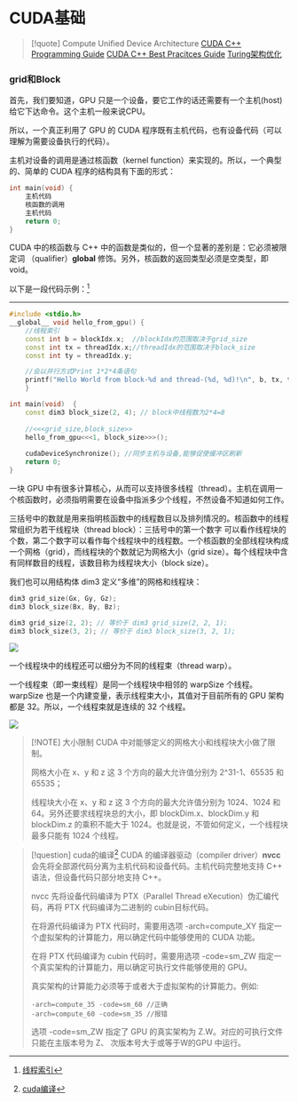 # CUDA基础


> [!quote] Compute Unified Device Architecture
> [CUDA C++ Programming Guide](https://docs.nvidia.com/cuda/cuda-c-programming-guide)
> [CUDA C++ Best Pracitces Guide](https://docs.nvidia.com/cuda/cuda-c-best-practices-guide)
> [Turing架构优化](https://docs.nvidia.com/cuda/turing-tuning-guide)

### grid和Block


首先，我们要知道，GPU 只是一个设备，要它工作的话还需要有一个主机(host)给它下达命令。这个主机一般来说CPU。

所以，一个真正利用了 GPU 的 CUDA 程序既有主机代码，也有设备代码（可以理解为需要设备执行的代码）。

主机对设备的调用是通过核函数（kernel function）来实现的。所以，一个典型的、简单的 CUDA 程序的结构具有下面的形式：

```cpp
int main(void) { 
	主机代码 
	核函数的调用 
	主机代码 
	return 0; 
}
```

CUDA 中的核函数与 C++ 中的函数是类似的，但一个显著的差别是：它必须被限定词 （qualifier）__global__ 修饰。另外，核函数的返回类型必须是空类型，即 void。

以下是一段代码示例：[^1]

---
```cpp
#include <stdio.h> 
__global__ void hello_from_gpu() { 
	//线程索引
	const int b = blockIdx.x;  //blockIdx的范围取决于grid_size
	const int tx = threadIdx.x;//threadIdx的范围取决于block_size
	const int ty = threadIdx.y; 

	//会以并行方式Print 1*2*4条语句
	printf("Hello World from block-%d and thread-(%d, %d)!\n", b, tx, ty);  
	} 

int main(void)  { 
	const dim3 block_size(2, 4); // block中线程数为2*4=8
	
	//<<<grid_size,block_size>>
	hello_from_gpu<<<1, block_size>>>(); 
	
	cudaDeviceSynchronize(); //同步主机与设备,能够促使缓冲区刷新
	return 0; 
}
```

一块 GPU 中有很多计算核心，从而可以支持很多线程（thread）。主机在调用一个核函数时，必须指明需要在设备中指派多少个线程，不然设备不知道如何工作。

三括号中的数就是用来指明核函数中的线程数目以及排列情况的。核函数中的线程常组织为若干线程块（thread block）：三括号中的第一个数字 可以看作线程块的个数，第二个数字可以看作每个线程块中的线程数。一个核函数的全部线程块构成一个网格（grid），而线程块的个数就记为网格大小（grid size）。每个线程块中含有同样数目的线程，该数目称为线程块大小（block size）。

我们也可以用结构体 dim3 定义“多维”的网格和线程块：

```cpp
dim3 grid_size(Gx, Gy, Gz); 
dim3 block_size(Bx, By, Bz);

dim3 grid_size(2, 2); // 等价于 dim3 grid_size(2, 2, 1); 
dim3 block_size(3, 2); // 等价于 dim3 block_size(3, 2, 1);
```

![](../../../../files/images/MLsys/13-a-1.png)

一个线程块中的线程还可以细分为不同的线程束（thread warp）。

一个线程束（即一束线程）是同一个线程块中相邻的 warpSize 个线程。warpSize 也是一个内建变量，表示线程束大小，其值对于目前所有的 GPU 架构都是 32。所以，一个线程束就是连续的 32 个线程。

![](../../../../files/images/MLsys/13-a-2.png)

> [!NOTE] 大小限制
> CUDA 中对能够定义的网格大小和线程块大小做了限制。
> 
> 网格大小在 x、y 和 z 这 3 个方向的最大允许值分别为 2^31-1、65535 和 65535； 
>
> 线程块大小在 x、y 和 z 这 3 个方向的最大允许值分别为 1024、1024 和 64。另外还要求线程块总的大小，即 blockDim.x、blockDim.y 和 blockDim.z 的乘积不能大于 1024。也就是说，不管如何定义，一个线程块最多只能有 1024 个线程。
> 

> [!question] cuda的编译[^3]
> CUDA 的编译器驱动（compiler driver）**nvcc** 会先将全部源代码分离为主机代码和设备代码。主机代码完整地支持 C++ 语法，但设备代码只部分地支持 C++。
> 
> nvcc 先将设备代码编译为 PTX（Parallel Thread eXecution）伪汇编代码，再将 PTX 代码编译为二进制的 cubin目标代码。
> 
> 在将源代码编译为 PTX 代码时，需要用选项 -arch=compute_XY 指定一个虚拟架构的计算能力，用以确定代码中能够使用的 CUDA 功能。
> 
> 在将 PTX 代码编译为 cubin 代码时，需要用选项 -code=sm_ZW 指定一个真实架构的计算能力，用以确定可执行文件能够使用的 GPU。
> 
> 真实架构的计算能力必须等于或者大于虚拟架构的计算能力。例如:
> 
> ```
> -arch=compute_35 -code=sm_60 //正确
> -arch=compute_60 -code=sm_35 //报错
> ```
> 选项 -code=sm_ZW 指定了 GPU 的真实架构为 Z.W。对应的可执行文件只能在主版本号为 Z、 次版本号大于或等于W的GPU 中运行。


[^1]: [线程索引](../../../../files/books/MLSys/CUDA%20编程：基础与实践_樊哲勇.pdf#page=27)

[^3]: [cuda编译](../../../../files/books/MLSys/CUDA%20编程：基础与实践_樊哲勇.pdf#page=34)
